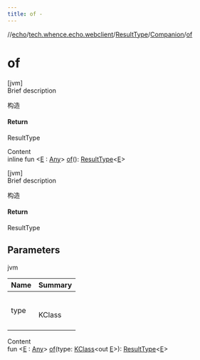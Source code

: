 ```yaml
---
title: of -
---
```

//[echo](../../../index.md)/[tech.whence.echo.webclient](../../index.md)/[ResultType](../index.md)/[Companion](index.md)/[of](of.md)



# of  
[jvm]  
Brief description  


构造



#### Return  


ResultType<E>

  
Content  
inline fun <[E](of.md) : [Any](https://kotlinlang.org/api/latest/jvm/stdlib/kotlin/-any/index.html)> [of](of.md)(): [ResultType](../index.md)<[E](of.md)>  


[jvm]  
Brief description  


构造



#### Return  


ResultType<E>



## Parameters  
  
jvm  
  
|  Name|  Summary| 
|---|---|
| type| <br><br>KClass<E><br><br>
  
  
Content  
fun <[E](of.md) : [Any](https://kotlinlang.org/api/latest/jvm/stdlib/kotlin/-any/index.html)> [of](of.md)(type: [KClass](https://kotlinlang.org/api/latest/jvm/stdlib/kotlin.reflect/-k-class/index.html)<out [E](of.md)>): [ResultType](../index.md)<[E](of.md)>  



